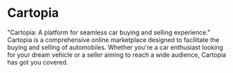 # Cartopia
"Cartopia: A platform for seamless car buying and selling experience." Cartopia is a comprehensive online marketplace designed to facilitate the buying and selling of automobiles. Whether you're a car enthusiast looking for your dream vehicle or a seller aiming to reach a wide audience, Cartopia has got you covered.
